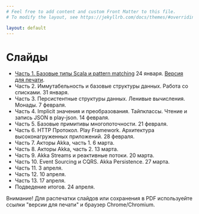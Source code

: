 ```yaml
---
# Feel free to add content and custom Front Matter to this file.
# To modify the layout, see https://jekyllrb.com/docs/themes/#overriding-theme-defaults

layout: default
---
```


# Слайды


* [Часть 1. Базовые типы Scala и pattern matching](slides/day1.html) 24 января. [Версия для печати](slides/day1.html?print-pdf).
* Часть 2. Иммутабельность и базовые структуры данных. Работа со списками. 31 января.
* Часть 3. Персистентные структуры данных. Ленивые вычисления. Монады. 7 февраля. 
* Часть 4. Implicit значения и преобразования. Тайпклассы. Чтение и запись JSON в play-json. 14 февраля.
* Часть 5. Базовые примитивы многопоточности. 21 февраля.
* Часть 6. HTTP Протокол. Play Framework. Архитектура высоконагруженных приложений. 28 февраля.
* Часть 7. Акторы Akka, часть 1. 6 марта.
* Часть 8. Акторы Akka, часть 2. 13 марта.
* Часть 9. Akka Streams и реактивные потоки. 20 марта.
* Часть 10. Event Sourcing и CQRS. Akka Persistence. 27 марта.
* Часть 11. 3 апреля.
* Часть 12. 10 апреля.
* Часть 13. 17 апреля.
* Подведение итогов. 24 апреля.

Внимание! Для распечатки слайдов или сохранения в PDF используейте ссылки "версии для печати" и браузер Chrome/Chromium.

